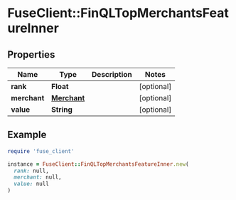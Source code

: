 # FuseClient::FinQLTopMerchantsFeatureInner

## Properties

| Name | Type | Description | Notes |
| ---- | ---- | ----------- | ----- |
| **rank** | **Float** |  | [optional] |
| **merchant** | [**Merchant**](Merchant.md) |  | [optional] |
| **value** | **String** |  | [optional] |

## Example

```ruby
require 'fuse_client'

instance = FuseClient::FinQLTopMerchantsFeatureInner.new(
  rank: null,
  merchant: null,
  value: null
)
```

